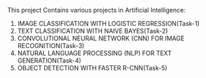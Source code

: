 This project Contains various projects in Artificial Intelligence:
1. IMAGE CLASSIFICATION WITH LOGISTIC REGRESSION(Task-1)
2. TEXT CLASSIFICATION WITH NAIVE BAYES(Task-2)
3. CONVOLUTIONAL NEURAL NETWORK (CNN) FOR IMAGE RECOGNITION(Task-3)
4. NATURAL LANGUAGE PROCESSING (NLP) FOR TEXT GENERATION(Task-4)
5. OBJECT DETECTION WITH FASTER R-CNN(Task-5)
